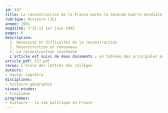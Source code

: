 ```yaml
---
id: 537
title: La reconstruction de la France après la Seconde Guerre mondiale : 1944-1949 
rubrique: Histoire [3e]
annee: 1991
magazine: n°12-13 1er juin 1992
pages: 6
description: 
  1. Nécessité et difficultés de la reconstruction
  2. Reconstruction et renouveau
  3. La reconstruction inachevée
  L’article est suivi de deux documents : un tableau des principales productions et un extrait du tome 3 des « Mémoires de guerre », du général de Gaulle.
article_pdf: 537.pdf
revue: L’école des lettres des collèges
auteurs:
- Xavier Leprêtre
disciplines:
- histoire-géographie
niveau_etudes:
- troisième
programmes:
- histoire - la vie politique en France
---
```

